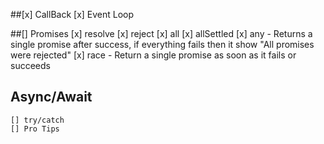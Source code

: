 ##[x] CallBack
    [x] Event Loop

##[] Promises
    [x] resolve
    [x] reject
    [x] all
    [x] allSettled
    [x] any
        - Returns a single promise after success, if everything fails then it show "All promises were rejected"
    [x] race
        - Return a single promise as soon as it fails or succeeds


## Async/Await
    [] try/catch
    [] Pro Tips





